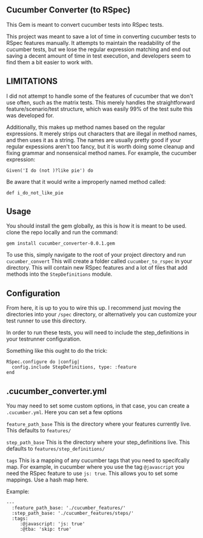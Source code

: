 Cucumber Converter (to RSpec)
------------------

This Gem is meant to convert cucumber tests into RSpec tests.

This project was meant to save a lot of time in converting cucumber tests to RSpec features manually. 
It attempts to maintain the readability of the cucumber tests, but we lose the regular expression matching
and end out saving a decent amount of time in test execution, and developers seem to find them a bit easier to work with.

LIMITATIONS
-----------
I did not attempt to handle some of the features of cucumber that we don't use often, such as the matrix tests.
This merely handles the straightforward feature/scenario/test structure, which was easily 99% of the test suite this
was developed for.

Additionally, this makes up method names based on the regular expressions. It merely strips out characters that are illegal in method names, and then uses it as a string. The names are usually pretty good if your regular expessions aren't too fancy, but it is worth doing some cleanup and fixing grammar and nonsensical method names. For example, the cucumber expression:

`Given('I do (not )?like pie') do`

Be aware that it would write a improperly named method called:

`def i_do_not_like_pie`

Usage
-----

You should install the gem globally, as this is how it is meant to be used.
clone the repo locally and run the command:

```
gem install cucumber_converter-0.0.1.gem
```

To use this, simply navigate to the root of your project directory and run `cucumber_convert`
This will create a folder called `cucumber_to_rspec` in your directory. This will contain new RSpec features
and a lot of files that add methods into the `StepDefinitions` module.

Configuration
-------------
From here, it is up to you to wire this up.
I recommend just moving the directories into your `/spec` directory, or alternatively you can customize your test runner
to use this directory.

In order to run these tests, you will need to include the step_definitions in your testrunner configuration.

Something like this ought to do the trick:

```
RSpec.configure do |config|
  config.include StepDefinitions, type: :feature
end
```

.cucumber_converter.yml
-----------------------

You may need to set some custom options, in that case, you can create a `.cucumber.yml`. Here you can set a few options

`feature_path_base` This is the directory where your features currently live. This defaults to `features/`

`step_path_base` This is the directory where your step_definitions live. This defaults to `features/step_definitions/`

`tags` This is a mapping of any cucumber tags that you need to specifcally map. For example, in cucumber where you use the tag
`@javascript` you need the RSpec feature to use `js: true`. This allows you to set some mappings. Use a hash map here.

Example:

```
---
  :feature_path_base: './cucumber_features/'
  :step_path_base: './cucumber_features/steps/'
  :tags: 
     :@javascript: 'js: true'
     :@tba: 'skip: true'
```
